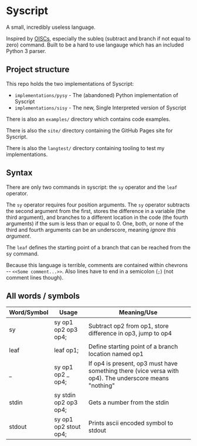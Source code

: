 # Syscript

A small, incredibly useless language.

Inspired by [OISCs](https://en.wikipedia.org/wiki/One-instruction_set_computer), especially the subleq (subtract and branch if not equal to zero) command. Built to be a hard to use langauge which has an included Python 3 parser.

## Project structure

This repo holds the two implementations of Syscript:
- `implementations/pysy` - The (abandoned) Python implementation of Syscript
- `implementations/sisy` - The new, Single Interpreted version of Syscript

There is also an `examples/` directory which contains code examples.

There is also the `site/` directory containing the GitHub Pages site for Syscript.

There is also the `langtest/` directory containing tooling to test my implementations.

## Syntax

There are only two commands in syscript: the `sy` operator and the `leaf` operator.

The `sy` operator requires four position arguments. The `sy` operator subtracts the second argument from the first, stores the difference in a variable (the third argument), and branches to a different location in the code (the fourth arguments) if the sum is less than or equal to 0. One, both, or none of the third and fourth arguments can be an underscore, meaning *ignore this argument*.

The `leaf` defines the starting point of a branch that can be reached from the sy command.

Because this language is terrible, comments are contained within chevrons -- `<<Some comment...>>`. Also lines have to end in a semicolon (`;`) (not comment lines though).

## All words / symbols

| Word/Symbol | Usage | Meaning/Use |
| --- | --- | --- |
| sy | sy op1 op2 op3 op4; | Subtract op2 from op1, store difference in op3, jump to op4 |
| leaf | leaf op1; | Define starting point of a branch location named op1 |
| _ | sy op1 op2 _ op4; | If op4 is present, op3 must have something there (vice versa with op4). The underscore means "nothing" |
| stdin | sy stdin op2 op3 op4; | Gets a number from the stdin |
| stdout | sy op1 op2 stout op4; | Prints ascii encoded symbol to stdout |
